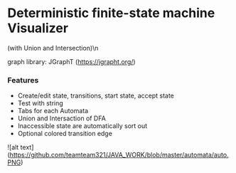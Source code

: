 # **Deterministic finite-state machine Visualizer**

(with Union and Intersection)\n

graph library: JGraphT (https://jgrapht.org/)

### **Features**
  * Create/edit state, transitions, start state, accept state
  * Test with string
  * Tabs for each Automata
  * Union and Intersaction of DFA
  * Inaccessible state are automatically sort out
  * Optional colored transition edge 

![alt text] (https://github.com/teamteam321/JAVA_WORK/blob/master/automata/auto.PNG)
